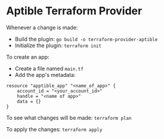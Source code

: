# Aptible Terraform Provider 

Whenever a change is made:
- Build the plugin: `go build -o terraform-provider-aptible`
- Initialize the plugin:   `terraform init`

To create an app:
- Create a file named `main.tf`
- Add the app's metadata:
```
resource "apptible_app" "<name_of_app>" {
    account_id = "<your_account_id>"
    handle = "<name of app>"
    data = {}
}
```

To see what changes will be made: `terraform plan` 

To apply the changes: `terraform apply`

